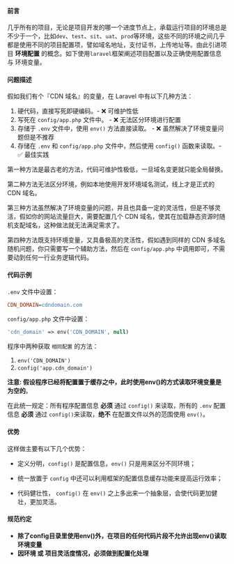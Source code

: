 #### 前言

几乎所有的项目，无论是项目开发的哪一个进度节点上，承载运行项目的环境总是不少于一个，比如`dev`、`test`、`sit`、`uat`、`prod`等环境，这些不同的环境之间几乎都是使用不同的项目配置项，譬如域名地址，支付证书，上传地址等。由此引进项目 **环境配置** 的概念。如下使用`laravel`框架阐述项目配置以及正确使用配置信息 与 环境变量。



#### 问题描述

假如我们有个『CDN 域名』的变量，在 Laravel 中有以下几种方法：

1. 硬代码，直接写死即硬编码。- ❌ 可维护性低
2. 写死在 `config/app.php` 文件中。 - ❌ 无法区分环境进行配置
3. 存储于 `.env` 文件中，使用 `env()` 方法直接读取。 - ❌ 虽然解决了环境变量问题但是不推荐
4. 存储在 `.env` 和 `config/app.php` 文件中，然后使用 `config()` 函数来读取。- ✅ 最佳实践

第一种方法是最古老的方法，代码可维护性极低，一旦域名变更就只能全局替换。

第二种方法无法区分环境，例如本地使用开发环境域名测试，线上才是正式的 CDN 域名。

第三种方法虽然解决了环境变量的问题，并且也具备一定的灵活性，但是不够灵活，假如你的网站流量巨大，需要配置几个 CDN 域名，使其在加载静态资源时随机支配域名，这种做法就无法满足需求了。

第四种方法既支持环境变量，又具备极高的灵活性，假如遇到同样的 CDN 多域名随机问题，你只需要写一个辅助方法，然后在 `config/app.php` 中调用即可，不需要动到任何一行业务逻辑代码。



#### 代码示例

`.env` 文件中设置：

```ini
CDN_DOMAIN=cdndomain.com
```

`config/app.php` 文件中设置：

```php
'cdn_domain' => env('CDN_DOMAIN', null)
```

程序中两种获取 `相同配置` 的方法：

1. `env('CDN_DOMAIN')`
2. `config('app.cdn_domain')`

**注意: 假设程序已经将配置置于缓存之中，此时使用env()的方式读取环境变量是为空的**。

在此统一规定：所有程序配置信息 **必须** 通过 `config()` 来读取，所有的 `.env` 配置信息 **必须** 通过 `config()`来读取，**绝不** 在配置文件以外的范围使用 `env()`。



#### 优势

这样做主要有以下几个优势：

- 定义分明，`config()` 是配置信息，`env()` 只是用来区分不同环境；

- 统一放置于 `config` 中还可以利用框架的配置信息缓存功能来提高运行效率；

- 代码健壮性， `config()` 在 `env()` 之上多出来一个抽象层，会使代码更加健壮，更加灵活。



#### 规范约定

- **除了config目录里使用env()外，在项目的任何代码片段不允许出现env()读取环境变量**
- **因环境 或 项目灵活度情况，必须做到配置化处理**

